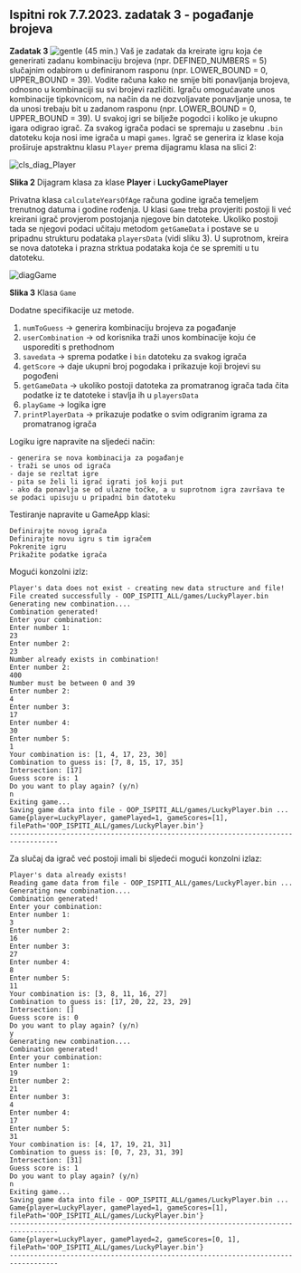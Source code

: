 ## Ispitni rok 7.7.2023. zadatak 3 - pogađanje brojeva

**Zadatak 3** ![gentle](https://img.shields.io/badge/complexity-***-yellowgreen) (45 min.)
Vaš je zadatak da kreirate igru koja će generirati zadanu kombinaciju brojeva (npr. DEFINED_NUMBERS = 5) slučajnim odabirom u definiranom rasponu (npr. LOWER_BOUND = 0, UPPER_BOUND = 39). Vodite računa kako ne smije biti ponavljanja brojeva, odnosno u kombinaciji su svi brojevi različiti. Igraču omogućavate unos kombinacije tipkovnicom, na način da ne dozvoljavate ponavljanje unosa, te da unosi trebaju bit u zadanom rasponu (npr. LOWER_BOUND = 0, UPPER_BOUND = 39). U svakoj igri se bilježe pogodci i koliko je ukupno igara odigrao igrač. Za svakog igrača podaci se spremaju u zasebnu `.bin` datoteku koja nosi ime igrača u mapi `games`. Igrač se generira iz klase koja proširuje apstraktnu klasu `Player` prema dijagramu klasa na slici 2:


![cls_diag_Player](https://onedrive.live.com/embed?resid=0c39637e73ec828a%2166300&authkey=%21AImjwd5vPDKyM20&width=532&height=676)

**Slika 2** Dijagram klasa za klase **Player** i **LuckyGamePlayer**

Privatna klasa `calculateYearsOfAge` računa godine igrača temeljem trenutnog datuma i godine rođenja. U klasi `Game` treba provjeriti postoji li već kreirani igrač provjerom postojanja njegove bin datoteke. Ukoliko postoji tada se njegovi podaci učitaju metodom `getGameData` i postave se u pripadnu strukturu podataka `playersData` (vidi sliku 3). U suprotnom, kreira se nova datoteka i prazna strktua podataka koja će se spremiti u tu datoteku.


![diagGame](https://onedrive.live.com/embed?resid=0c39637e73ec828a%2166301&authkey=%21AKcxIZK9CqC2irE&width=768&height=1082)

**Slika 3** Klasa `Game`

Dodatne specifikacije uz metode.

1. `numToGuess` &rarr; generira kombinaciju brojeva za pogađanje
2. `userCombination` &rarr; od korisnika traži unos kombinacije koju će usporediti s prethodnom
3.  `savedata` &rarr; sprema podatke i `bin` datoteku za svakog igrača
4.  `getScore` &rarr; daje ukupni broj pogodaka i prikazuje koji brojevi su pogođeni
5.  `getGameData` &rarr; ukoliko postoji datoteka za promatranog igrača tada čita podatke iz te datoteke i stavlja ih u `playersData`
6.  `playGame` &rarr; logika igre
7.  `printPlayerData` &rarr; prikazuje podatke o svim odigranim igrama za promatranog igrača

Logiku igre napravite na sljedeći način:

```
- generira se nova kombinacija za pogađanje
- traži se unos od igrača
- daje se rezltat igre
- pita se želi li igrač igrati još koji put
- ako da ponavlja se od ulazne točke, a u suprotnom igra završava te se podaci upisuju u pripadni bin datoteku
```

Testiranje napravite u GameApp klasi:

```
Definirajte novog igrača
Definirajte novu igru s tim igračem
Pokrenite igru
Prikažite podatke igrača
```

Mogući konzolni izlz:

```
Player's data does not exist - creating new data structure and file!
File created successfully - OOP_ISPITI_ALL/games/LuckyPlayer.bin
Generating new combination....
Combination generated!
Enter your combination: 
Enter number 1: 
23
Enter number 2: 
23
Number already exists in combination!
Enter number 2: 
400
Number must be between 0 and 39
Enter number 2: 
4
Enter number 3: 
17
Enter number 4: 
30
Enter number 5: 
1
Your combination is: [1, 4, 17, 23, 30]
Combination to guess is: [7, 8, 15, 17, 35]
Intersection: [17]
Guess score is: 1
Do you want to play again? (y/n)
n
Exiting game...
Saving game data into file - OOP_ISPITI_ALL/games/LuckyPlayer.bin ...
Game{player=LuckyPlayer, gamePlayed=1, gameScores=[1], filePath='OOP_ISPITI_ALL/games/LuckyPlayer.bin'}
----------------------------------------------------------------------------------
```
Za slučaj da igrač već postoji imali bi sljedeći mogući konzolni izlaz:

```
Player's data already exists!
Reading game data from file - OOP_ISPITI_ALL/games/LuckyPlayer.bin ...
Generating new combination....
Combination generated!
Enter your combination: 
Enter number 1: 
3
Enter number 2: 
16
Enter number 3: 
27
Enter number 4: 
8
Enter number 5: 
11
Your combination is: [3, 8, 11, 16, 27]
Combination to guess is: [17, 20, 22, 23, 29]
Intersection: []
Guess score is: 0
Do you want to play again? (y/n)
y
Generating new combination....
Combination generated!
Enter your combination: 
Enter number 1: 
19
Enter number 2: 
21
Enter number 3: 
4
Enter number 4: 
17
Enter number 5: 
31
Your combination is: [4, 17, 19, 21, 31]
Combination to guess is: [0, 7, 23, 31, 39]
Intersection: [31]
Guess score is: 1
Do you want to play again? (y/n)
n
Exiting game...
Saving game data into file - OOP_ISPITI_ALL/games/LuckyPlayer.bin ...
Game{player=LuckyPlayer, gamePlayed=1, gameScores=[1], filePath='OOP_ISPITI_ALL/games/LuckyPlayer.bin'}
----------------------------------------------------------------------------------
Game{player=LuckyPlayer, gamePlayed=2, gameScores=[0, 1], filePath='OOP_ISPITI_ALL/games/LuckyPlayer.bin'}
----------------------------------------------------------------------------------
```

